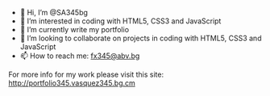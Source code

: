 - 👋 Hi, I’m @SA345bg
- 👀 I’m interested in coding with HTML5, CSS3 and JavaScript
- 🌱 I’m currently write my portfolio
- 💞️ I’m looking to collaborate on projects in coding with HTML5, CSS3 and JavaScript
- 📫 How to reach me: fx345@abv.bg

For more info for my work please visit this site: http://portfolio345.vasquez345.bg.cm

<!---
SA345bg/SA345bg is a ✨ special ✨ repository because its `README.md` (this file) appears on your GitHub profile.
You can click the Preview link to take a look at your changes.
-->
